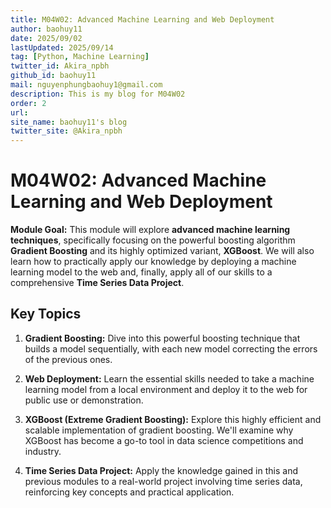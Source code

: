 ```yaml
---
title: M04W02: Advanced Machine Learning and Web Deployment
author: baohuy11
date: 2025/09/02
lastUpdated: 2025/09/14
tag: [Python, Machine Learning]
twitter_id: Akira_npbh
github_id: baohuy11
mail: nguyenphungbaohuy1@gmail.com
description: This is my blog for M04W02
order: 2
url: 
site_name: baohuy11's blog
twitter_site: @Akira_npbh
---
```


# M04W02: Advanced Machine Learning and Web Deployment

**Module Goal:** This module will explore **advanced machine learning techniques**, specifically focusing on the powerful boosting algorithm **Gradient Boosting** and its highly optimized variant, **XGBoost**. We will also learn how to practically apply our knowledge by deploying a machine learning model to the web and, finally, apply all of our skills to a comprehensive **Time Series Data Project**.


## Key Topics

1. **Gradient Boosting:** Dive into this powerful boosting technique that builds a model sequentially, with each new model correcting the errors of the previous ones.

2.  **Web Deployment:** Learn the essential skills needed to take a machine learning model from a local environment and deploy it to the web for public use or demonstration.

3.  **XGBoost (Extreme Gradient Boosting):** Explore this highly efficient and scalable implementation of gradient boosting. We'll examine why XGBoost has become a go-to tool in data science competitions and industry.

4.  **Time Series Data Project:** Apply the knowledge gained in this and previous modules to a real-world project involving time series data, reinforcing key concepts and practical application.